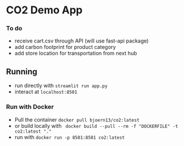 # CO2 Demo App

### To do
- receive cart.csv through API (will use fast-api package)
- add carbon footprint for product category
- add store location for transportation from next hub

## Running
- run directly with `streamlit run app.py`
- interact at `localhost:8501`

### Run with Docker
- Pull the container `docker pull bjoern13/co2:latest`
- or build locally with ` docker build --pull --rm -f "DOCKERFILE" -t co2:latest "."`
- run with `docker run -p 8501:8501 co2:latest`